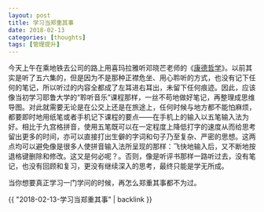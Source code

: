 ```yaml
---
layout: post
title: 学习当郑重其事
date: 2018-02-13
categories: [thoughts]
tags: [管理提升]
---
```


今天上午在乘地铁去公司的路上用喜玛拉雅听邓晓芒老师的《[康德哲学](http://www.ximalaya.com/28539227/album/6644310/)》。以前其实是听了五六集的，但是因为不是那种正襟危坐、用心聆听的方式，也没有记下任何的笔记，所以听过的内容全都成了左耳进右耳出，未留下任何痕迹。因此，应该像当初学习耶鲁大学的“聆听音乐”课程那样，一丝不苟地做好笔记，再整理成思维导图。对此就需要无论是在公交上还是在旅途上，任何时候与地方都不能怕麻烦，都要即时地用纸笔或者手机记下课程的要点——在手机上的输入以五笔输入法为好。相比于九宫格拼音，使用五笔既可以在一定程度上降低打字的速度从而给思考留出更多的时间，亦可以直接打出生僻的字词和句子乃至复杂、严密的思想。这两点均可以避免像是很多人使拼音输入法所呈现的那样：飞快地输入后，又不断地按退格键删除和修改。这又是何必呢？。否则，像是听评书那样一路听过去，没有笔记，也没有回顾和复习，更没有继续深入的思考，最终只能是学无所成。

当你想要真正学习一门学问的时候，再怎么郑重其事都不为过。

{{ "2018-02-13-学习当郑重其事" | backlink }}
